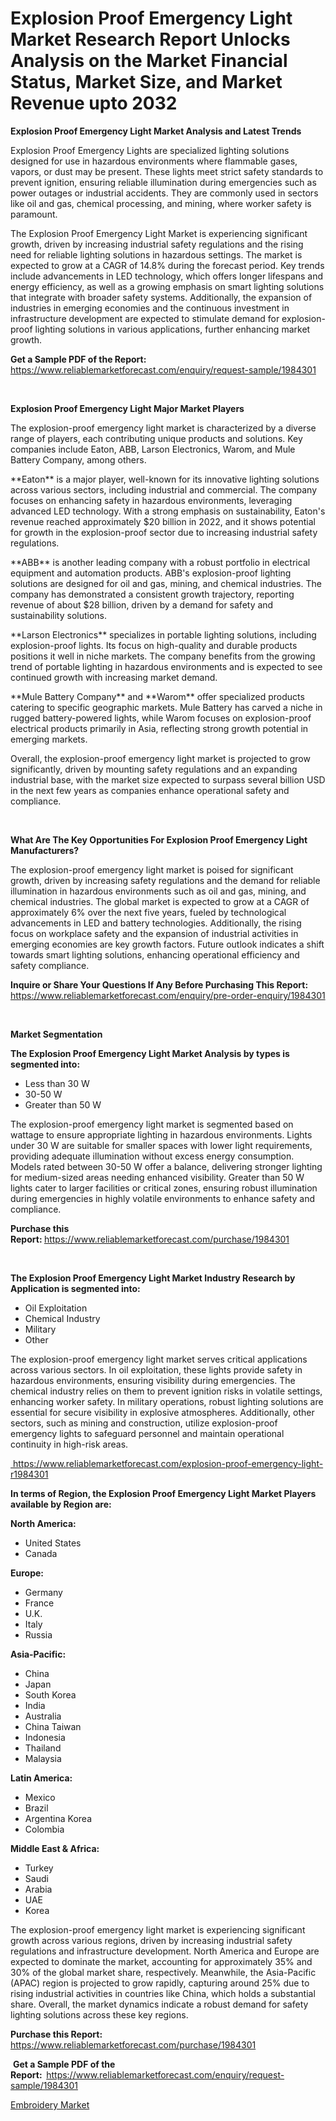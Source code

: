 <p><h1>Explosion Proof Emergency Light Market Research Report Unlocks Analysis on the Market Financial Status, Market Size, and Market Revenue upto 2032</h1></p><p><strong>Explosion Proof Emergency Light Market Analysis and Latest Trends</strong></p>
<p><p>Explosion Proof Emergency Lights are specialized lighting solutions designed for use in hazardous environments where flammable gases, vapors, or dust may be present. These lights meet strict safety standards to prevent ignition, ensuring reliable illumination during emergencies such as power outages or industrial accidents. They are commonly used in sectors like oil and gas, chemical processing, and mining, where worker safety is paramount.</p><p>The Explosion Proof Emergency Light Market is experiencing significant growth, driven by increasing industrial safety regulations and the rising need for reliable lighting solutions in hazardous settings. The market is expected to grow at a CAGR of 14.8% during the forecast period. Key trends include advancements in LED technology, which offers longer lifespans and energy efficiency, as well as a growing emphasis on smart lighting solutions that integrate with broader safety systems. Additionally, the expansion of industries in emerging economies and the continuous investment in infrastructure development are expected to stimulate demand for explosion-proof lighting solutions in various applications, further enhancing market growth.</p></p>
<p><strong>Get a Sample PDF of the Report:&nbsp;</strong> <a href="https://www.reliablemarketforecast.com/enquiry/request-sample/1984301?utm_campaign=2925&utm_medium=2&utm_source=Github&utm_content=ia&utm_term=05042025&utm_id=explosion-proof-emergency-light">https://www.reliablemarketforecast.com/enquiry/request-sample/1984301</a></p>
<p>&nbsp;</p>
<p><strong>Explosion Proof Emergency Light Major Market Players</strong></p>
<p><p>The explosion-proof emergency light market is characterized by a diverse range of players, each contributing unique products and solutions. Key companies include Eaton, ABB, Larson Electronics, Warom, and Mule Battery Company, among others. </p><p>**Eaton** is a major player, well-known for its innovative lighting solutions across various sectors, including industrial and commercial. The company focuses on enhancing safety in hazardous environments, leveraging advanced LED technology. With a strong emphasis on sustainability, Eaton's revenue reached approximately $20 billion in 2022, and it shows potential for growth in the explosion-proof sector due to increasing industrial safety regulations.</p><p>**ABB** is another leading company with a robust portfolio in electrical equipment and automation products. ABB's explosion-proof lighting solutions are designed for oil and gas, mining, and chemical industries. The company has demonstrated a consistent growth trajectory, reporting revenue of about $28 billion, driven by a demand for safety and sustainability solutions.</p><p>**Larson Electronics** specializes in portable lighting solutions, including explosion-proof lights. Its focus on high-quality and durable products positions it well in niche markets. The company benefits from the growing trend of portable lighting in hazardous environments and is expected to see continued growth with increasing market demand.</p><p>**Mule Battery Company** and **Warom** offer specialized products catering to specific geographic markets. Mule Battery has carved a niche in rugged battery-powered lights, while Warom focuses on explosion-proof electrical products primarily in Asia, reflecting strong growth potential in emerging markets.</p><p>Overall, the explosion-proof emergency light market is projected to grow significantly, driven by mounting safety regulations and an expanding industrial base, with the market size expected to surpass several billion USD in the next few years as companies enhance operational safety and compliance.</p></p>
<p>&nbsp;</p>
<p><strong>What Are The Key Opportunities For Explosion Proof Emergency Light Manufacturers?</strong></p>
<p><p>The explosion-proof emergency light market is poised for significant growth, driven by increasing safety regulations and the demand for reliable illumination in hazardous environments such as oil and gas, mining, and chemical industries. The global market is expected to grow at a CAGR of approximately 6% over the next five years, fueled by technological advancements in LED and battery technologies. Additionally, the rising focus on workplace safety and the expansion of industrial activities in emerging economies are key growth factors. Future outlook indicates a shift towards smart lighting solutions, enhancing operational efficiency and safety compliance.</p></p>
<p><strong>Inquire or Share Your Questions If Any Before Purchasing This Report:</strong> <a href="https://www.reliablemarketforecast.com/enquiry/pre-order-enquiry/1984301?utm_campaign=2925&utm_medium=2&utm_source=Github&utm_content=ia&utm_term=05042025&utm_id=explosion-proof-emergency-light">https://www.reliablemarketforecast.com/enquiry/pre-order-enquiry/1984301</a></p>
<p>&nbsp;</p>
<p><strong>Market Segmentation</strong></p>
<p><strong>The Explosion Proof Emergency Light Market Analysis by types is segmented into:</strong></p>
<p><ul><li>Less than 30 W</li><li>30-50 W</li><li>Greater than 50 W</li></ul></p>
<p><p>The explosion-proof emergency light market is segmented based on wattage to ensure appropriate lighting in hazardous environments. Lights under 30 W are suitable for smaller spaces with lower light requirements, providing adequate illumination without excess energy consumption. Models rated between 30-50 W offer a balance, delivering stronger lighting for medium-sized areas needing enhanced visibility. Greater than 50 W lights cater to larger facilities or critical zones, ensuring robust illumination during emergencies in highly volatile environments to enhance safety and compliance.</p></p>
<p><strong>Purchase this Report:&nbsp;</strong><a href="https://www.reliablemarketforecast.com/purchase/1984301?utm_campaign=2925&utm_medium=2&utm_source=Github&utm_content=ia&utm_term=05042025&utm_id=explosion-proof-emergency-light">https://www.reliablemarketforecast.com/purchase/1984301</a></p>
<p>&nbsp;</p>
<p><strong>The Explosion Proof Emergency Light Market Industry Research by Application is segmented into:</strong></p>
<p><ul><li>Oil Exploitation</li><li>Chemical Industry</li><li>Military</li><li>Other</li></ul></p>
<p><p>The explosion-proof emergency light market serves critical applications across various sectors. In oil exploitation, these lights provide safety in hazardous environments, ensuring visibility during emergencies. The chemical industry relies on them to prevent ignition risks in volatile settings, enhancing worker safety. In military operations, robust lighting solutions are essential for secure visibility in explosive atmospheres. Additionally, other sectors, such as mining and construction, utilize explosion-proof emergency lights to safeguard personnel and maintain operational continuity in high-risk areas.</p></p>
<p><a href="https://www.reliablemarketforecast.com/explosion-proof-emergency-light-r1984301?utm_campaign=2925&utm_medium=2&utm_source=Github&utm_content=ia&utm_term=05042025&utm_id=explosion-proof-emergency-light">&nbsp;https://www.reliablemarketforecast.com/explosion-proof-emergency-light-r1984301</a></p>
<p><strong>In terms of Region, the Explosion Proof Emergency Light Market Players available by Region are:</strong></p>
<p>
    <p> <strong> North America: </strong>
        <ul>
            <li>United States</li>
            <li>Canada</li>
        </ul>
        </p> 
    <p> <strong> Europe: </strong>
        <ul>
            <li>Germany</li>
            <li>France</li>
            <li>U.K.</li>
            <li>Italy</li>
            <li>Russia</li>
        </ul>
        </p> 
    <p> <strong> Asia-Pacific: </strong>
        <ul>
            <li>China</li>
            <li>Japan</li>
            <li>South Korea</li>
            <li>India</li>
            <li>Australia</li>
            <li>China Taiwan</li>
            <li>Indonesia</li>
            <li>Thailand</li>
            <li>Malaysia</li>
        </ul>
        </p> 
    <p> <strong> Latin America: </strong>
        <ul>
            <li>Mexico</li>
            <li>Brazil</li>
            <li>Argentina Korea</li>
            <li>Colombia</li>
        </ul>
        </p> 
    <p> <strong> Middle East & Africa: </strong>
        <ul>
            <li>Turkey</li>
            <li>Saudi</li>
            <li>Arabia</li>
            <li>UAE</li>
            <li>Korea</li>
        </ul>
    </p>
    </p>
<p><p>The explosion-proof emergency light market is experiencing significant growth across various regions, driven by increasing industrial safety regulations and infrastructure development. North America and Europe are expected to dominate the market, accounting for approximately 35% and 30% of the global market share, respectively. Meanwhile, the Asia-Pacific (APAC) region is projected to grow rapidly, capturing around 25% due to rising industrial activities in countries like China, which holds a substantial share. Overall, the market dynamics indicate a robust demand for safety lighting solutions across these key regions.</p></p>
<p><strong>Purchase this Report: </strong><a href="https://www.reliablemarketforecast.com/purchase/1984301?utm_campaign=2925&utm_medium=2&utm_source=Github&utm_content=ia&utm_term=05042025&utm_id=explosion-proof-emergency-light">https://www.reliablemarketforecast.com/purchase/1984301</a></p>
<p>&nbsp;<strong>Get a Sample PDF of the Report:&nbsp;&nbsp;</strong><a href="https://www.reliablemarketforecast.com/enquiry/request-sample/1984301?utm_campaign=2925&utm_medium=2&utm_source=Github&utm_content=ia&utm_term=05042025&utm_id=explosion-proof-emergency-light">https://www.reliablemarketforecast.com/enquiry/request-sample/1984301</a></p>
<p><strong></strong></p>
<p><p><a href="https://github.com/sadimsamid/Market-Research-Report-List-1/blob/main/embroidery-market.md?utm_campaign=2925&utm_medium=2&utm_source=Github&utm_content=ia&utm_term=05042025&utm_id=explosion-proof-emergency-light">Embroidery Market</a></p></p>
